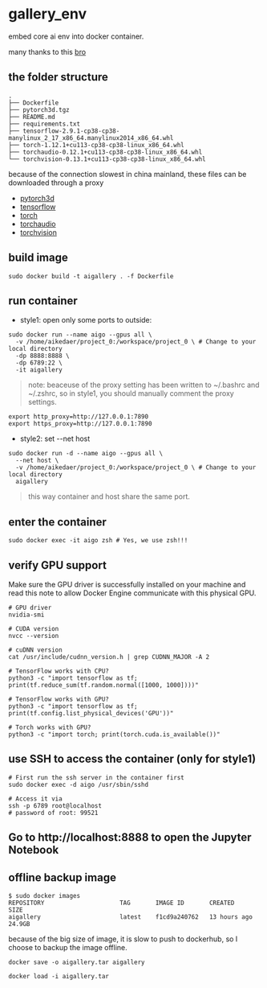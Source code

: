 # gallery_env
embed core ai env into docker container.

many thanks to this [bro](https://dinhanhthi.com/workflow-building-docker-environment-for-data-science-tensorflow-torch-gpu)

## the folder structure

```shell
.
├── Dockerfile
├── pytorch3d.tgz
├── README.md
├── requirements.txt
├── tensorflow-2.9.1-cp38-cp38-manylinux_2_17_x86_64.manylinux2014_x86_64.whl
├── torch-1.12.1+cu113-cp38-cp38-linux_x86_64.whl
├── torchaudio-0.12.1+cu113-cp38-cp38-linux_x86_64.whl
└── torchvision-0.13.1+cu113-cp38-cp38-linux_x86_64.whl
```

because of the connection slowest in china mainland, these files can be downloaded through a proxy

- [pytorch3d](https://github.com/facebookresearch/pytorch3d.git)
- [tensorflow](https://pypi.tuna.tsinghua.edu.cn/packages/b0/30/bd03cd1ab1f0b295f37ed96dcee5942f81d4486648adb8079215f5c4f367/tensorflow-2.9.1-cp38-cp38-manylinux_2_17_x86_64.manylinux2014_x86_64.whl)
- [torch](https://download.pytorch.org/whl/cu113/torch-1.12.1%2Bcu113-cp38-cp38-linux_x86_64.whl)
- [torchaudio](https://download.pytorch.org/whl/cu113/torchaudio-0.12.1%2Bcu113-cp38-cp38-linux_x86_64.whl)
- [torchvision](https://download.pytorch.org/whl/cu113/torchvision-0.13.1%2Bcu113-cp38-cp38-linux_x86_64.whl)

## build image

```shell
sudo docker build -t aigallery . -f Dockerfile
```

## run container

- style1: open only some ports to outside:
```shell
sudo docker run --name aigo --gpus all \
  -v /home/aikedaer/project_0:/workspace/project_0 \ # Change to your local directory
  -dp 8888:8888 \
  -dp 6789:22 \
  -it aigallery
```
> note: beaceuse of the proxy setting has been written to ~/.bashrc and ~/.zshrc, so in style1, you should manually comment the proxy settings.
```shell
export http_proxy=http://127.0.0.1:7890
export https_proxy=http://127.0.0.1:7890
```
- style2: set --net host
```shell
sudo docker run -d --name aigo --gpus all \
  --net host \
  -v /home/aikedaer/project_0:/workspace/project_0 \ # Change to your local directory
  aigallery
```
> this way container and host share the same port.

## enter the container

```shell
sudo docker exec -it aigo zsh # Yes, we use zsh!!!
```

## verify GPU support

Make sure the GPU driver is successfully installed on your machine and read this note to allow Docker Engine communicate with this physical GPU.

```shell
# GPU driver
nvidia-smi

# CUDA version
nvcc --version

# cuDNN version
cat /usr/include/cudnn_version.h | grep CUDNN_MAJOR -A 2

# TensorFlow works with CPU?
python3 -c "import tensorflow as tf; print(tf.reduce_sum(tf.random.normal([1000, 1000])))"

# TensorFlow works with GPU?
python3 -c "import tensorflow as tf; print(tf.config.list_physical_devices('GPU'))"

# Torch works with GPU?
python3 -c "import torch; print(torch.cuda.is_available())"
```

## use SSH to access the container (only for style1)

```shell
# First run the ssh server in the container first
sudo docker exec -d aigo /usr/sbin/sshd

# Access it via
ssh -p 6789 root@localhost
# password of root: 99521
```

## Go to http://localhost:8888 to open the Jupyter Notebook

## offline backup image

```shell
$ sudo docker images
REPOSITORY                     TAG       IMAGE ID       CREATED        SIZE
aigallery                      latest    f1cd9a240762   13 hours ago   24.9GB
```
because of the big size of image, it is slow to push to dockerhub, so I choose to backup the image offline.

```shell
docker save -o aigallery.tar aigallery
```

```shell
docker load -i aigallery.tar
```

